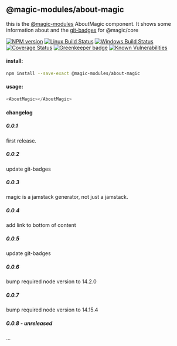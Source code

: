 ## @magic-modules/about-magic

this is the [@magic-modules](https://github.com/magic-modules) AboutMagic component.
It shows some information about
and the [git-badges](https://magic-modules/git-badges/) for @magic/core

[![NPM version][npm-image]][npm-url]
[![Linux Build Status][travis-image]][travis-url]
[![Windows Build Status][appveyor-image]][appveyor-url]
[![Coverage Status][coveralls-image]][coveralls-url]
[![Greenkeeper badge][greenkeeper-image]][greenkeeper-url]
[![Known Vulnerabilities][snyk-image]][snyk-url]

#### install:
```bash
npm install --save-exact @magic-modules/about-magic
```

#### usage:

```javascript
<AboutMagic></AboutMagic>
```

#### changelog

##### 0.0.1
first release.

##### 0.0.2
update git-badges

##### 0.0.3
magic is a jamstack generator, not just a jamstack.

##### 0.0.4
add link to bottom of content

##### 0.0.5
update git-badges

##### 0.0.6
bump required node version to 14.2.0

##### 0.0.7 
bump required node version to 14.15.4

##### 0.0.8 - unreleased
...

[npm-image]: https://img.shields.io/npm/v/@magic-modules/about-magic.svg
[npm-url]: https://www.npmjs.com/package/@magic-modules/about-magic
[travis-image]: https://img.shields.io/travis/com/magic-modules/about-magic/master
[travis-url]: https://travis-ci.com/magic-modules/about-magic
[appveyor-image]: https://img.shields.io/appveyor/ci/magicmodules/about-magic/master.svg
[appveyor-url]: https://ci.appveyor.com/project/magicmodules/about-magic/branch/master
[coveralls-image]: https://coveralls.io/repos/github/magic-modules/about-magic/badge.svg
[coveralls-url]: https://coveralls.io/github/magic-modules/about-magic
[greenkeeper-image]: https://badges.greenkeeper.io/magic-modules/about-magic.svg
[greenkeeper-url]: https://badges.greenkeeper.io/magic-modules/about-magic.svg
[snyk-image]: https://snyk.io/test/github/magic-modules/about-magic/badge.svg
[snyk-url]: https://snyk.io/test/github/magic-modules/about-magic
